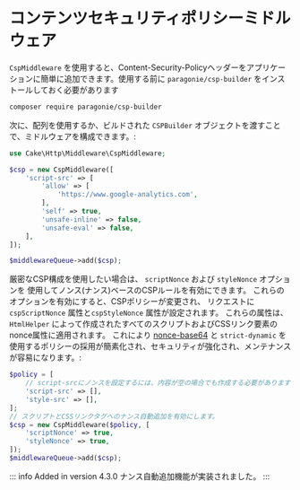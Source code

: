 # コンテンツセキュリティポリシーミドルウェア

`CspMiddleware` を使用すると、Content-Security-Policyヘッダーをアプリケーションに簡単に追加できます。使用する前に `paragonie/csp-builder` をインストールしておく必要があります

``` bash
composer require paragonie/csp-builder
```

次に、配列を使用するか、ビルドされた `CSPBuilder` オブジェクトを渡すことで、ミドルウェアを構成できます。:

``` php
use Cake\Http\Middleware\CspMiddleware;

$csp = new CspMiddleware([
    'script-src' => [
        'allow' => [
            'https://www.google-analytics.com',
        ],
        'self' => true,
        'unsafe-inline' => false,
        'unsafe-eval' => false,
    ],
]);

$middlewareQueue->add($csp);
```

厳密なCSP構成を使用したい場合は、 `scriptNonce` および `styleNonce` オプションを
使用してノンス(ナンス)ベースのCSPルールを有効にできます。
これらのオプションを有効にすると、CSPポリシーが変更され、
リクエストに `cspScriptNonce` 属性と`cspStyleNonce` 属性が設定されます。
これらの属性は、 `HtmlHelper` によって作成されたすべてのスクリプトおよびCSSリンク要素のnonce属性に適用されます。
これにより [nonce-base64](https://developer.mozilla.org/ja/docs/Web/HTTP/Headers/Content-Security-Policy/script-src) と
`strict-dynamic` を使用するポリシーの採用が簡素化され、セキュリティが強化され、メンテナンスが容易になります。:

``` php
$policy = [
    // script-srcにノンスを設定するには、内容が空の場合でも作成する必要があります
    'script-src' => [],
    'style-src' => [],
];
// スクリプトとCSSリンクタグへのナンス自動追加を有効にします。
$csp = new CspMiddleware($policy, [
    'scriptNonce' => true,
    'styleNonce' => true,
]);
$middlewareQueue->add($csp);
```

::: info Added in version 4.3.0
ナンス自動追加機能が実装されました。
:::
